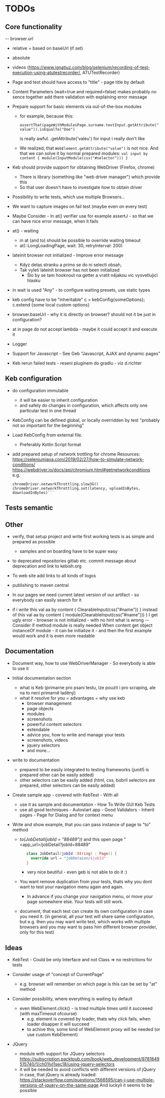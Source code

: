 # TODOs
## Core functionality

-- browser.url
   - relative = based on baseUrl  (if set)
   - absolute 
   
- videos (https://www.ignatiuz.com/blog/selenium/recording-of-test-execution-using-atutestrecorder/, ATUTestRecorder)   
   
   
- Page and test should have access to "title" - page title by default
- Content Parameters (wait=true  and  required=false) makes probably no sence together 
        add there validation with explaining error message 

- Prepare support for basic elements via out-of-the-box modules
   - for example, because this:
      
      ```assertThat(pageWithModulesPage.surname.textInput.getAttribute("value")).isEqualTo("Doe")```
      
     is really awful. .getAttribute('valeu') for input i really don't like
   - We realized, that  `WebElement.getAttribute("value")` is not nice. And that we can solve it by normal prepared modules: 
     `val input by content { module(InputModule(css("#selector"))) }`
   
- Keb should provide support for obtaining WebDriver (Firefox, chrome)
  - There is library (something like "web driver manager") which provide this
  - So that user doesn't have to investigate how to obtain driver
  
- Possibility to write tests, which use multiple Browsers...

- We want to capture images on fail test (maybe even on every test)

- Maybe Consider - In at() verifier use for example assertJ - so that we can have nice error message, when it fails

- at() - waiting
   - in at (and to) should be possible to override waiting timeout
   - at(::LongLoadingPage, wait: 30, retryInterval: 200)
   
- lateinit browser not initialized   -  Improve error message
  - Kdyz delas stranku a primo se do ni selecti obsah,
  - Tak vyleti     lateinit browser   has not been initialized
    - Šlo by se tam hooknout na getter a vratit nějakou víc vysvetlujici hlasku 
    
- in wait is used "Any" - to configure waiting presets, use static types
 
- keb config have to be "inheritable"
   c = kebConfig{someOptions};  c.extend {some local custom options}   
   
- browser.baseUrl - why it is directly on browser? should not it be just in configuration?

- at in page do not accept lambda - maybe it could accept it and execute it

- Logger

-  Support for Javascript - See Geb "Javascript, AJAX and dynamic pages"

- Keb rerun failed tests - reseni pluginem do gradlu - viz d.richter 
   
## Keb configuration

- do configuration immutable
   - it will be easier to inherit configuration
   - and safely do changes in configuration, which affects only one particular test in one thread

- KebConfig can be defined global, or locally overridden by test  "probably not so important for the beginning"

- Load KebConfig from external file.
  - Preferably Kotlin Script format
  
- add prepared setup of network trottling for chrome
  Resources:  
  https://seleniumjava.com/2019/02/27/how-to-simulate-network-conditions/  
  https://webdriver.io/docs/api/chromium.html#getnetworkconditions  
  e.g.
  ```
  chromeDriver.networkThrottling.slow3G()
  chromeDriver.networkThrottling.set(latency, uploadInBytes, downloadInBytes)```

## Tests semantic

  
## Other

- verify, that setup project and write first working tests is as simple and prepared as possible
     - samples and on boarding have to be super easy

- to deprecated repositories gitlab etc. commit message about deprecation and link to kebish.org

- To web site add links to all kinds of logos

- publishing to maven central

- In our pages we need current latest version of our artifact - so everybody can easily search for it

- if i write this
   val aa by content { ClearableInput(css("#name")) }
   instead of this
   val aa by content { module(ClearableInput(css("#name"))) }
   I get ugly error - browser is not initialized - with no hint what is wrong
  -- Consider if method module is really needed
    When content get object instanceOf module - it can be initialize it 
      - and then the first example would work and it is even more readable     
     
## Documentation       

- Document way, how to use WebDriverManager - So everybody is able to use it

- Initial documentation section
    - what is Keb  (primarne pro psani testu, lze pouzit i pro scraping, ale na to neni primarně laděný) 
    - what it resolve for you  = advantages = why use keb
        - browser management
        - page objects
        - modules
        - screenshots
        - powerful content selectors
        - extendable
        - advice you, how to write and manage your tests
        - screenshots, videos 
        - jquery selectors
        - and more...

- write to documentation
   - prepared to be easily integrated to testing frameworks (junit5 is prepared other can be easily added)
   - other selectors can be easily added (html, css, bobril selectors are prepared, other selectors can be easily added)

- Create sample app - covered with KebTest - With all 
    - use it as sample and documentation - How To Write GUI Keb Tests
    - use all good techniques - Autostart app - Good Validators - Inherit pages - Page for Dialog and for context menu
    
    
- Write and show example, that you can pass instance of page to "to" method
  - _to(JobDetail(jobId = "88489"))_ and this open page "<app_url>/jobDetail?jobId=88489"
    ```kotlin
       class JobDetail(jobId :String) : Page() {
         override url = "jobDetaion/$jobId"
       }
    ```
    - very nice beutiful - even geb is not able to do it :)

  - You want remove duplication from your tests, thats why you dont want to test your navigation menu again and again.
    - In advance if you change your navigation menu, or move your page somewhere else. Your tests will still work.    
  
  - document, that each test can create its own configuration in case you need it. 
    (in general, all your test will share same configuration, but e.g. then you may want write test,
      which works with multiple
       browsers and you may want to pass him different browser provider, only for this test)  
       
       
         
## Ideas
- KebTest - Could be only Interface and not Class
   => no restrictions for tests

- Consider usage of "concept of CurrentPage"
   - e.g. browser will remember on which page is this can be set by "at" method
   
   
- Consider possibility, where everything is waiting by default
    - even  WebElement.click() - is tried multiple times until it succeeed (with maxTimeout ofcourse)   
       - e.g.  element is covered by loader, thats why click fails, when loader disapper it will succeed
       - to achive this, some kind of WebElement proxy will be needed (or use custom KebElement)


- JQuery
    - module with support for JQuery selectors
      https://subscription.packtpub.com/book/web_development/9781849515740/1/ch01lvl1sec18/using-jquery-selectors
    - it will be needed to avoid conflicts with different versions of jQuery in case, that jQuery is already loaded:
       https://stackoverflow.com/questions/1566595/can-i-use-multiple-versions-of-jquery-on-the-same-page
       And luckyli it seems to be possible
      
      
